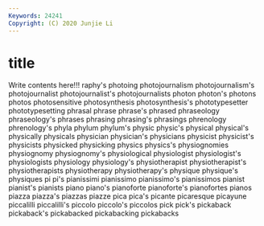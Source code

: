```yaml
---
Keywords: 24241
Copyright: (C) 2020 Junjie Li
---
```


# title

Write contents here!!!
raphy's 
photoing 
photojournalism 
photojournalism's 
photojournalist
photojournalist's 
photojournalists 
photon 
photon's 
photons 
photos 
photosensitive 
photosynthesis 
photosynthesis's 
phototypesetter
phototypesetting 
phrasal 
phrase 
phrase's 
phrased 
phraseology 
phraseology's 
phrases 
phrasing 
phrasing's
phrasings 
phrenology 
phrenology's 
phyla 
phylum 
phylum's 
physic 
physic's 
physical 
physical's
physically 
physicals 
physician 
physician's 
physicians 
physicist 
physicist's 
physicists 
physicked 
physicking
physics 
physics's 
physiognomies 
physiognomy 
physiognomy's 
physiological 
physiologist 
physiologist's 
physiologists 
physiology
physiology's 
physiotherapist 
physiotherapist's 
physiotherapists 
physiotherapy 
physiotherapy's 
physique 
physique's 
physiques 
pi
pi's 
pianissimi 
pianissimo 
pianissimo's 
pianissimos 
pianist 
pianist's 
pianists 
piano 
piano's
pianoforte 
pianoforte's 
pianofortes 
pianos 
piazza 
piazza's 
piazzas 
piazze 
pica 
pica's
picante 
picaresque 
picayune 
piccalilli 
piccalilli's 
piccolo 
piccolo's 
piccolos 
pick 
pick's
pickaback 
pickaback's 
pickabacked 
pickabacking 
pickabacks 
